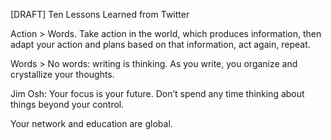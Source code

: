 [DRAFT] Ten Lessons Learned from Twitter

Action > Words. Take action in the world, which produces information, then adapt your action and plans based on that information, act again, repeat.

Words > No words: writing is thinking. As you write, you organize and crystallize your thoughts. 

Jim Osh: Your focus is your future. Don’t spend any time thinking about things beyond your control.

Your network and education are global.
